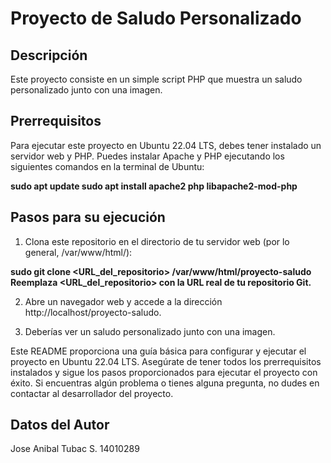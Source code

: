 # Proyecto de Saludo Personalizado
## Descripción
Este proyecto consiste en un simple script PHP que muestra un saludo personalizado junto con una imagen.

## Prerrequisitos
Para ejecutar este proyecto en Ubuntu 22.04 LTS, debes tener instalado un servidor web y PHP. Puedes instalar Apache y PHP ejecutando los siguientes comandos en la terminal de Ubuntu:

**sudo apt update
sudo apt install apache2 php libapache2-mod-php**

## Pasos para su ejecución
1) Clona este repositorio en el directorio de tu servidor web (por lo general, /var/www/html/):

**sudo git clone <URL_del_repositorio> /var/www/html/proyecto-saludo
Reemplaza <URL_del_repositorio> con la URL real de tu repositorio Git.**

2) Abre un navegador web y accede a la dirección http://localhost/proyecto-saludo.

3) Deberías ver un saludo personalizado junto con una imagen.

Este README proporciona una guía básica para configurar y ejecutar el proyecto en Ubuntu 22.04 LTS. Asegúrate de tener todos los prerrequisitos instalados y sigue los pasos proporcionados para ejecutar el proyecto con éxito. Si encuentras algún problema o tienes alguna pregunta, no dudes en contactar al desarrollador del proyecto.

## Datos del Autor

Jose Anibal Tubac S.
14010289
